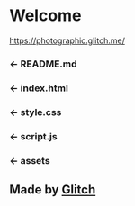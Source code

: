 Welcome
=================

https://photographic.glitch.me/

### ← README.md


### ← index.html


### ← style.css


### ← script.js

### ← assets

Made by [Glitch](https://glitch.com/)
-------------------
